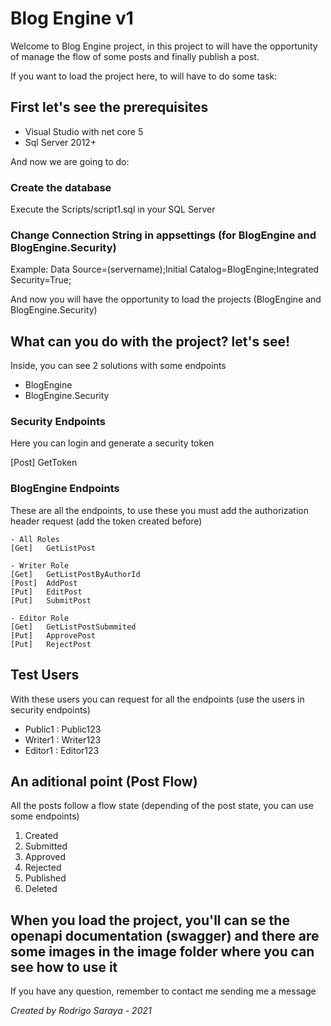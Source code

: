 # Blog Engine v1

Welcome to Blog Engine project, in this project to will have the opportunity of manage the flow of some posts and finally publish a post.

If you want to load the project here, to will have to do some task:

## First let's see the prerequisites

- Visual Studio with net core 5
- Sql Server 2012+

And now we are going to do:

### Create the database

Execute the Scripts/script1.sql in your SQL Server

### Change Connection String in appsettings (for BlogEngine and BlogEngine.Security)

Example:       Data Source=(servername);Initial Catalog=BlogEngine;Integrated Security=True;

And now you will have the opportunity to load the projects (BlogEngine and BlogEngine.Security)

## What can you do with the project? let's see!

Inside, you can see 2 solutions with some endpoints

- BlogEngine 
- BlogEngine.Security

### Security Endpoints

Here you can login and generate a security token 

[Post] GetToken

### BlogEngine Endpoints

These are all the endpoints, to use these you must add the authorization header request (add the token created before)

```
- All Roles
[Get]   GetListPost

- Writer Role
[Get]   GetListPostByAuthorId
[Post]  AddPost
[Put]   EditPost
[Put]   SubmitPost

- Editor Role
[Get]   GetListPostSubmmited
[Put]   ApprovePost
[Put]   RejectPost
```

## Test Users

With these users you can request for all the endpoints (use the users in security endpoints)

- Public1     :     Public123
- Writer1     :     Writer123
- Editor1     :     Editor123

## An aditional point (Post Flow)

All the posts follow a flow state (depending of the post state, you can use some endpoints)

1. Created
2. Submitted
3. Approved
4. Rejected
5. Published
6. Deleted

## When you load the project, you'll can se the openapi documentation (swagger) and there are some images in the image folder where you can see how to use it

If you have any question, remember to contact me sending me a message

*Created by Rodrigo Saraya - 2021*
